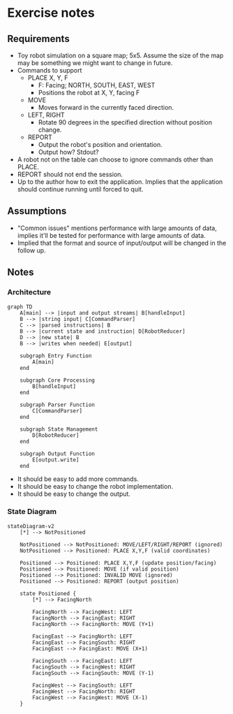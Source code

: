 # Exercise notes
## Requirements
- Toy robot simulation on a square map; 5x5. Assume the size of the map may be something we might want to change in future.
- Commands to support
  - PLACE X, Y, F
    - F: Facing; NORTH, SOUTH, EAST, WEST
    - Positions the robot at X, Y, facing F
  - MOVE
    - Moves forward in the currently faced direction.
  - LEFT, RIGHT
    - Rotate 90 degrees in the specified direction without position change.
  - REPORT
    - Output the robot's position and orientation.
    - Output how? Stdout?
- A robot not on the table can choose to ignore commands other than PLACE.
- REPORT should not end the session.
- Up to the author how to exit the application. Implies that the application should continue running until forced to quit.
## Assumptions
- "Common issues" mentions performance with large amounts of data, implies it'll be tested for performance with large amounts of data.
- Implied that the format and source of input/output will be changed in the follow up.
## Notes
### Architecture
```mermaid
graph TD
    A[main] --> |input and output streams| B[handleInput]
    B --> |string input| C[CommandParser]
    C --> |parsed instructions| B
    B --> |current state and instruction| D[RobotReducer]
    D --> |new state| B
    B --> |writes when needed| E[output]
    
    subgraph Entry Function
        A[main]
    end
    
    subgraph Core Processing
        B[handleInput]
    end
    
    subgraph Parser Function
        C[CommandParser]
    end
    
    subgraph State Management
        D[RobotReducer]
    end
    
    subgraph Output Function
        E[output.write]
    end
```
- It should be easy to add more commands.
- It should be easy to change the robot implementation.
- It should be easy to change the output.

### State Diagram
```mermaid
stateDiagram-v2
    [*] --> NotPositioned
    
    NotPositioned --> NotPositioned: MOVE/LEFT/RIGHT/REPORT (ignored)
    NotPositioned --> Positioned: PLACE X,Y,F (valid coordinates)
    
    Positioned --> Positioned: PLACE X,Y,F (update position/facing)
    Positioned --> Positioned: MOVE (if valid position)
    Positioned --> Positioned: INVALID MOVE (ignored)
    Positioned --> Positioned: REPORT (output position)
    
    state Positioned {
        [*] --> FacingNorth
        
        FacingNorth --> FacingWest: LEFT
        FacingNorth --> FacingEast: RIGHT
        FacingNorth --> FacingNorth: MOVE (Y+1)
        
        FacingEast --> FacingNorth: LEFT
        FacingEast --> FacingSouth: RIGHT
        FacingEast --> FacingEast: MOVE (X+1)
        
        FacingSouth --> FacingEast: LEFT
        FacingSouth --> FacingWest: RIGHT
        FacingSouth --> FacingSouth: MOVE (Y-1)
        
        FacingWest --> FacingSouth: LEFT
        FacingWest --> FacingNorth: RIGHT
        FacingWest --> FacingWest: MOVE (X-1)
    }
```